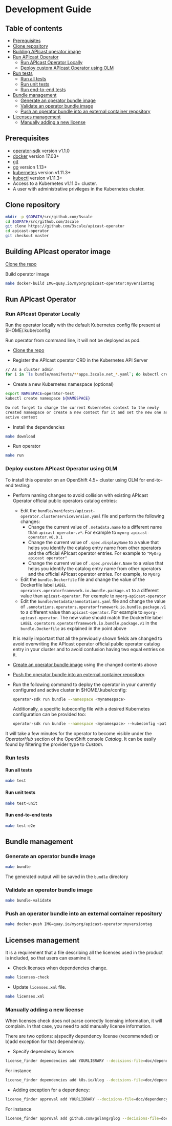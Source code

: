 # Development Guide

## Table of contents
* [Prerequisites](#Prerequisites)
* [Clone repository](#Clone-repository)
* [Building APIcast operator image](#building-APIcast-operator-image)
* [Run APIcast Operator](#run-APIcast-operator)
  * [Run APIcast Operator Locally](#run-APIcast-operator-locally)
  * [Deploy custom APIcast Operator using OLM](#deploy-custom-APIcast-operator-using-olm)
* [Run tests](#run-tests)
  * [Run all tests](#run-all-tests)
  * [Run unit tests](#run-unit-tests)
  * [Run end-to-end tests](#run-end-to-end-tests)
* [Bundle management](#bundle-management)
  * [Generate an operator bundle image](#generate-an-operator-bundle-image)
  * [Validate an operator bundle image](#validate-an-operator-bundle-image)
  * [Push an operator bundle into an external container repository](#push-an-operator-bundle-into-an-external-container-repository)
* [Licenses management](#licenses-management)
  * [Manually adding a new license](#manually-adding-a-new-license)

## Prerequisites

* [operator-sdk] version v1.1.0
* [docker] version 17.03+
* [git][git_tool]
* [go] version 1.13+
* [kubernetes] version v1.11.3+
* [kubectl] version v1.11.3+
* Access to a Kubernetes v1.11.0+ cluster.
* A user with administrative privileges in the Kubernetes cluster.

## Clone repository

```sh
mkdir -p $GOPATH/src/github.com/3scale
cd $GOPATH/src/github.com/3scale
git clone https://github.com/3scale/apicast-operator
cd apicast-operator
git checkout master
```
## Building APIcast operator image

[Clone the repo](#Clone-repository)

Build operator image

```sh
make docker-build IMG=quay.io/myorg/apicast-operator:myversiontag
```

## Run APIcast Operator

### Run APIcast Operator Locally

Run the operator locally with the default Kubernetes config file present at $HOME/.kube/config

Run operator from command line, it will not be deployed as pod.

* [Clone the repo](#Clone-repository)

* Register the APIcast operator CRD in the Kubernetes API Server

```sh
// As a cluster admin
for i in `ls bundle/manifests/**apps.3scale.net_*.yaml`; do kubectl create -f $i ; done
```

* Create a new Kubernetes namespace (optional)

```sh
export NAMESPACE=operator-test
kubectl create namespace ${NAMESPACE}

Do not forget to change the current Kubernetes context to the newly
created namespace or create a new context for it and set the new one as the
active context
```

* Install the dependencies

```sh
make download
```

* Run operator

```sh
make run
```

### Deploy custom APIcast Operator using OLM

To install this operator on an OpenShift 4.5+ cluster using OLM for
end-to-end testing:

* Perform naming changes to avoid collision with existing APIcast Operator
  official public operators catalog entries:
  * Edit the `bundle/manifests/apicast-operator.clusterserviceversion.yaml` file
    and perform the following changes:
      * Change the current value of `.metadata.name` to a different name
        than `apicast-operator.v*`. For example to `myorg-apicast-operator.v0.0.1`
      * Change the current value of `.spec.displayName` to a value that helps you
        identify the catalog entry name from other operators and the official
        APIcast operator entries. For example to `"MyOrg apicast operator"`
      * Change the current value of `.spec.provider.Name` to a value that helps
        you identify the catalog entry name from other operators and the official
        APIcast operator entries. For example, to `MyOrg`
  * Edit the `bundle.Dockerfile` file and change the value of
    the Dockerfile label `LABEL operators.operatorframework.io.bundle.package.v1`
    to a different value than `apicast-operator`. For example to
    `myorg-apicast-operator`
  * Edit the `bundle/metadata/annotations.yaml` file and change the value of
    `.annotations.operators.operatorframework.io.bundle.package.v1` to a
    different value than `apicast-operator`. For example to
    `myorg-apicast-operator`. The new value should match the
    Dockerfile label `LABEL operators.operatorframework.io.bundle.package.v1`
    in the `bundle.Dockerfile` as explained in the point above

  It is really important that all the previously shown fields are changed
  to avoid overwriting the APIcast operator official public operator
  catalog entry in your cluster and to avoid confusion having two equal entries
  on it.

* [Create an operator bundle image](#generate-operator-bundle) using the
  changed contents above

* [Push the operator bundle into an external container repository](#push-an-operator-bundle-into-an-external-container-repository).

* Run the following command to deploy the operator in your currently configured
  and active cluster in $HOME/.kube/config:
  ```sh
  operator-sdk run bundle --namespace <mynamespace>
  ```

  Additionally, a specific kubeconfig file with a desired Kubernetes
  configuration can be provided too:
  ```sh
  operator-sdk run bundle --namespace <mynamespace> --kubeconfig <path>
  ```

It will take a few minutes for the operator to become visible under
the _OperatorHub_ section of the OpenShift console _Catalog_. It can be
easily found by filtering the provider type to _Custom_.

[git_tool]:https://git-scm.com/downloads
[operator-sdk]:https://github.com/operator-framework/operator-sdk
[docker]:https://docs.docker.com/install/
[go]:https://golang.org/
[kubernetes]:https://kubernetes.io/
[kubectl]:https://kubernetes.io/docs/tasks/tools/install-kubectl/

### Run tests

#### Run all tests

```sh
make test
```

#### Run unit tests

```sh
make test-unit
```

#### Run end-to-end tests

```sh
make test-e2e
```

## Bundle management

### Generate an operator bundle image

```sh
make bundle
```

The generated output will be saved in the `bundle` directory

### Validate an operator bundle image

```sh
make bundle-validate
```

### Push an operator bundle into an external container repository

```sh
make docker-push IMG=quay.io/myorg/apicast-operator:myversiontag
```

## Licenses management

It is a requirement that a file describing all the licenses used in the product is included,
so that users can examine it.

* Check licenses when dependencies change.

```sh
make licenses-check
```

* Update `licenses.xml` file.

```sh
make licenses.xml
```

### Manually adding a new license

When licenses check does not parse correctly licensing information, it will complain.
In that case, you need to add manually license information.

There are two options: a)specify dependency license (recommended) or b)add exception for that dependency.

* Specify dependency license:

```sh
license_finder dependencies add YOURLIBRARY --decisions-file=doc/dependency_decisions.yml LICENSE --project-path "PROJECT URL"
```

For instance

```sh
license_finder dependencies add k8s.io/klog --decisions-file=doc/dependency_decisions.yml "Apache 2.0" --project-path "https://github.com/kubernetes/klog"
```

* Adding exception for a dependency:

```sh
license_finder approval add YOURLIBRARY --decisions-file=doc/dependency_decisions.yml --why "LICENSE_TYPE LINK_TO_LICENSE"
```

For instance

```sh
license_finder approval add github.com/golang/glog --decisions-file=doc/dependency_decisions.yml --why "Apache 2.0 License https://github.com/golang/glog/blob/master/LICENSE"
```
